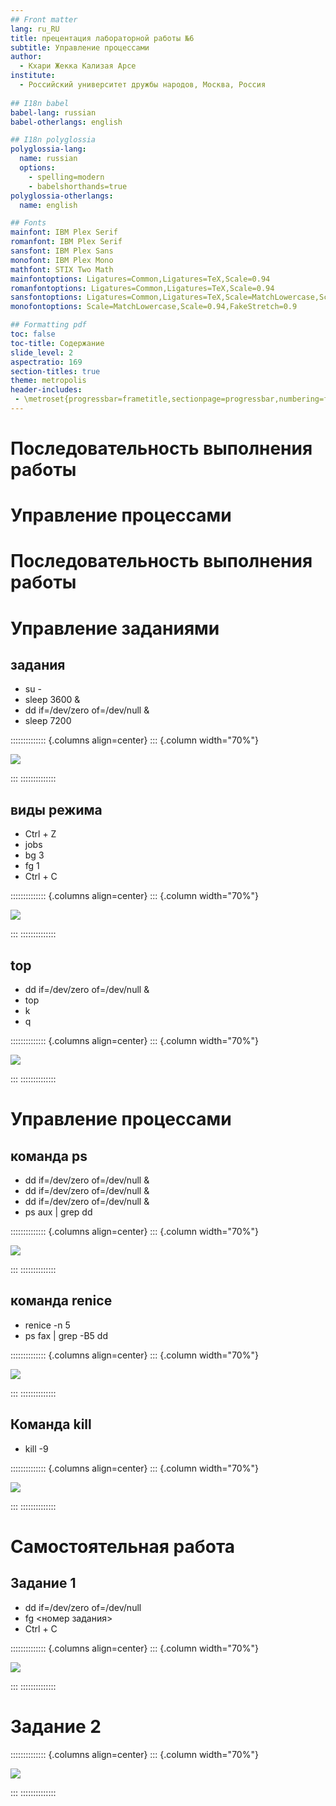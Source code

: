 ```yaml
---
## Front matter
lang: ru_RU
title: прецентация лабораторной работы №6
subtitle: Управление процессами
author:
  - Кхари Жекка Кализая Арсе
institute:
  - Российский университет дружбы народов, Москва, Россия
  
## I18n babel
babel-lang: russian
babel-otherlangs: english

## I18n polyglossia
polyglossia-lang:
  name: russian
  options:
	- spelling=modern
	- babelshorthands=true
polyglossia-otherlangs:
  name: english

## Fonts
mainfont: IBM Plex Serif
romanfont: IBM Plex Serif
sansfont: IBM Plex Sans
monofont: IBM Plex Mono
mathfont: STIX Two Math
mainfontoptions: Ligatures=Common,Ligatures=TeX,Scale=0.94
romanfontoptions: Ligatures=Common,Ligatures=TeX,Scale=0.94
sansfontoptions: Ligatures=Common,Ligatures=TeX,Scale=MatchLowercase,Scale=0.94
monofontoptions: Scale=MatchLowercase,Scale=0.94,FakeStretch=0.9

## Formatting pdf
toc: false
toc-title: Содержание
slide_level: 2
aspectratio: 169
section-titles: true
theme: metropolis
header-includes:
 - \metroset{progressbar=frametitle,sectionpage=progressbar,numbering=fraction}
---
```


# Последовательность выполнения работы

# Управление процессами

# Последовательность выполнения работы

# Управление заданиями

## задания

- su -
- sleep 3600 &
- dd if=/dev/zero of=/dev/null &
- sleep 7200

:::::::::::::: {.columns align=center}
::: {.column width="70%"}

![](./image/2.png) 

:::
::::::::::::::


## виды режима

- Ctrl + Z 
- jobs
- bg 3
- fg 1
- Ctrl + C

:::::::::::::: {.columns align=center}
::: {.column width="70%"}

![](./image/10.png) 

:::
::::::::::::::


## top


- dd if=/dev/zero of=/dev/null &
- top
- k
- q

:::::::::::::: {.columns align=center}
::: {.column width="70%"}

![](./image/14.png) 

:::
::::::::::::::

# Управление процессами

## команда ps

- dd if=/dev/zero of=/dev/null &
- dd if=/dev/zero of=/dev/null &
- dd if=/dev/zero of=/dev/null &
- ps aux | grep dd

:::::::::::::: {.columns align=center}
::: {.column width="70%"}

![](./image/19.png) 

:::
::::::::::::::


## команда renice

- renice -n 5 <PID>
- ps fax | grep -B5 dd

:::::::::::::: {.columns align=center}
::: {.column width="70%"}

![](./image/21.png) 

:::
::::::::::::::


## Команда kill 

- kill -9 <PID>


:::::::::::::: {.columns align=center}
::: {.column width="70%"}

![](./image/49.png) 

:::
::::::::::::::


# Самостоятельная работа

## Задание 1

- dd if=/dev/zero of=/dev/null
- fg <номер задания>
- Ctrl + C


:::::::::::::: {.columns align=center}
::: {.column width="70%"}

![](./image/25.png) 

:::
::::::::::::::

# Задание 2





:::::::::::::: {.columns align=center}
::: {.column width="70%"}

![](./image/1.png) 

:::
::::::::::::::




